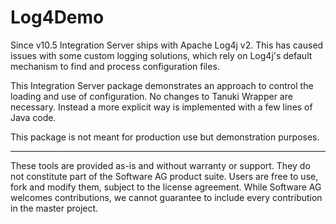 # Log4Demo

Since v10.5 Integration Server ships with Apache Log4j v2. This has caused issues with
some custom logging solutions, which rely on Log4j's default mechanism to find and process
configuration files.

This Integration Server package demonstrates an approach to control the loading 
and use of configuration. No changes to Tanuki Wrapper are necessary. Instead
a more explicit way is implemented with a few lines of Java code.

This package is not meant for production use but demonstration purposes.

------------------------------

These tools are provided as-is and without warranty or support. They do not constitute part of the Software AG product suite. Users are free to use, fork and modify them, subject to the license agreement. While Software AG welcomes contributions, we cannot guarantee to include every contribution in the master project.
